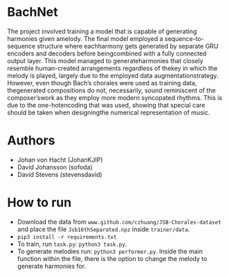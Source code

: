 # BachNet

The project involved training a model that is capable of generating harmonies given amelody. The final model employed a sequence-to-sequence structure where eachharmony gets generated by separate GRU encoders and decoders before beingcombined with a fully connected output layer. This model managed to generateharmonies that closely resemble human-created arrangements regardless of thekey in which the melody is played, largely due to the employed data augmentationstrategy.  However, even though Bach’s chorales were used as training data, thegenerated compositions do not, necessarily, sound reminiscent of the composer’swork as they employ more modern syncopated rhythms. This is due to the one-hotencoding that was used, showing that special care should be taken when designingthe numerical representation of music.

# Authors

- Johan von Hacht (JohanKJIP)
- David Johansson (sofoda)
- David Stevens (stevensdavid)

# How to run

- Download the data from `www.github.com/czhuang/JSB-Chorales-dataset` and place the file `Jsb16thSeparated.npz` inside `trainer/data`.
- `pip3 install -r requirements.txt`
- To train, run `task.py`: `python3 task.py`. 
- To generate melodies run: `python3 performer.py`. Inside the main function within the file, there is the option to change the melody to generate harmonies for. 


